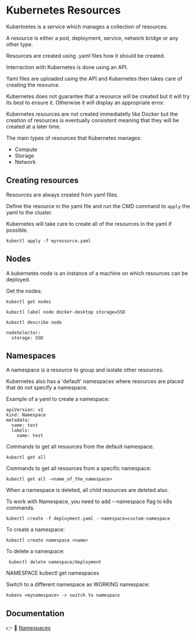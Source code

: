 # Kubernetes Resources

Kubertnetes is a service which manages a collection of resources.

A resource is either a pod, deployment, service, network bridge or any other type.

Resources are created using .yaml files how it should be created.

Interraction with Kubernetes is done using an API.

Yaml files are uploaded using the API and Kubernetes then takes care of creating the resource.

Kubernetes does not guarantee that a resource will be created but it will try its best to ensure it. Otherwise it will display an appropriate error.

Kubernetes resources are not created immediatelly like Docker but the creation of resources is eventually consistent meaning that they will be created at a later time.

The main types of resources that Kubernetes manages:
* Compute
* Storage
* Network

## Creating resources

Resources are always created from yaml files.

Define the resource in the yaml file and run the CMD command to `apply` the yaml to the cluster.

Kubernetes will take care to create all of the resources in the yaml if possible.

```
kubectl apply -f myresource.yaml
```


## Nodes

A kubernetes node is an instance of a machine on which resources can be deployed.

Get the nodes:
```
kubectl get nodes
```
```
kubectl label node docker-desktop storage=SSD
```
```
kubectl describe node 
```

```
nodeSelector:
  storage: SSD
```

## Namespaces

A namespace is a resource to group and isolate other resources.

Kubernetes also has a 'default' namespaces where resources are placed that do not specify a namespace.

Example of a yaml to create a namespace:
```
apiVersion: v1
kind: Namespace
metadata:
  name: test
  labels:
    name: test
```

Commands to get all resources from the default namespace:
```
kubectl get all
```
Commands to get all resources from a specific namespace:
```
kubectl get all -<name_of_the_namespace>
```

When a namespace is deleted, all child resources are deleted also.

To work with Namespace, you need to add --namespace flag to k8s commands.

```
kubectl create -f deployment.yaml --namespace=custom-namespace
```

To create a namespace:
```
kubectl create namespace <name>
```

To delete a namespace:
```
 kubectl delete namespace/deployment
```

NAMESPACE
 kubectl get namespaces

Switch to a different namespace as WORKING namespace:
```
kubens <mynamespace> -> switch to namespace
```




## Documentation 

:point_right: :link: [Namespaces](https://kubernetes.io/docs/concepts/overview/working-with-objects/namespaces/)

